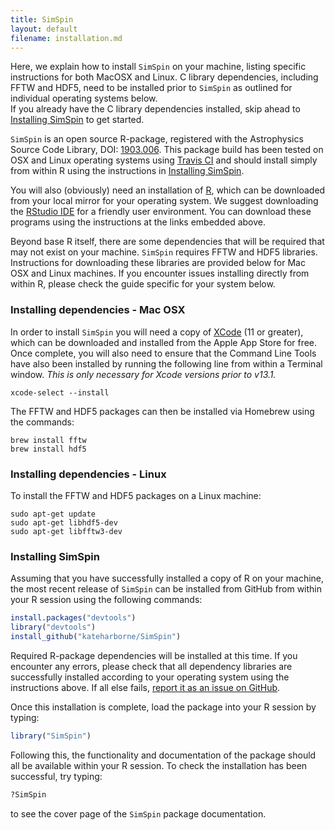 ```yaml
---
title: SimSpin
layout: default
filename: installation.md
---
```


Here, we explain how to install `SimSpin` on your machine, listing specific instructions for both MacOSX and Linux. 
C library dependencies, including FFTW and HDF5, need to be installed prior to `SimSpin` as outlined for individual operating systems below.  
If you already have the C library dependencies installed, skip ahead to [Installing SimSpin](installing-simspin) to get started.

`SimSpin` is an open source R-package, registered with the Astrophysics Source Code Library, DOI: [1903.006](https://ascl.net/1903.006).
This package build has been tested on OSX and Linux operating systems using [Travis CI](https://travis-ci.org/github/kateharborne/SimSpin) and should install simply from within R using the instructions in [Installing SimSpin](installing-simspin).

You will also (obviously) need an installation of [R](https://www.r-project.org/), which can be downloaded from your local mirror for your operating system. 
We suggest downloading the [RStudio IDE](https://rstudio.com/) for a friendly user environment. 
You can download these programs using the instructions at the links embedded above. 

Beyond base R itself, there are some dependencies that will be required that may not exist on your machine.
`SimSpin` requires FFTW and HDF5 libraries. 
Instructions for downloading these libraries are provided below for Mac OSX and Linux machines. 
If you encounter issues installing directly from within R, please check the guide specific for your system below. 

### Installing dependencies - Mac OSX
In order to install `SimSpin` you will need a copy of  [XCode](https://apps.apple.com/us/app/xcode/id497799835?mt=12) (11 or greater), which can be downloaded and installed from the Apple App Store for free. 
Once complete, you will also need to ensure that the Command Line Tools have also been installed by running the following line from within a Terminal window. 
*This is only necessary for Xcode versions prior to v13.1.*

```
xcode-select --install 
```

The FFTW and HDF5 packages can then be installed via Homebrew using the commands:

```
brew install fftw 
brew install hdf5
```

### Installing dependencies - Linux
To install the FFTW and HDF5 packages on a Linux machine:

```
sudo apt-get update
sudo apt-get libhdf5-dev
sudo apt-get libfftw3-dev
```

### Installing SimSpin
Assuming that you have successfully installed a copy of R on your machine, the most recent release of `SimSpin` can be installed from GitHub from within your R session using the following commands:

```R
install.packages("devtools")
library("devtools")
install_github("kateharborne/SimSpin")
```

Required R-package dependencies will be installed at this time. 
If you encounter any errors, please check that all dependency libraries are successfully installed according to your operating system using the instructions above. 
If all else fails, [report it as an issue on GitHub](https://github.com/kateharborne/SimSpin/issues). 

Once this installation is complete, load the package into your R session by typing:

```R
library("SimSpin")
```

Following this, the functionality and documentation of the package should all be available within your R session. 
To check the installation has been successful, try typing: 

```R
?SimSpin
```

to see the cover page of the `SimSpin` package documentation. 
